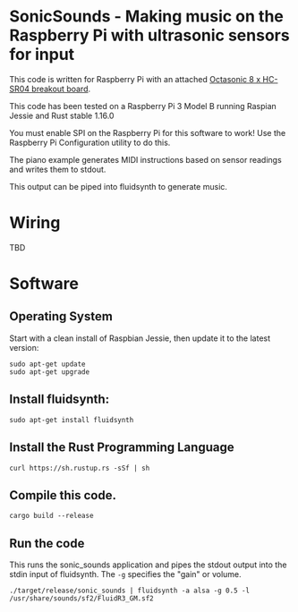 # SonicSounds - Making music on the Raspberry Pi with ultrasonic sensors for input

This code is written for Raspberry Pi with an attached <a href="https://www.tindie.com/products/andygrove73/octasonic-8-x-hc-sr04-ultrasonic-breakout-board/">Octasonic 8 x HC-SR04 breakout board</a>. 

This code has been tested on a Raspberry Pi 3 Model B running Raspian Jessie and Rust stable 1.16.0

You must enable SPI on the Raspberry Pi for this software to work! Use the Raspberry Pi Configuration utility to do this.

The piano example generates MIDI instructions based on sensor readings and writes them to stdout.

This output can be piped into fluidsynth to generate music.

# Wiring

TBD

# Software

## Operating System

Start with a clean install of Raspbian Jessie, then update it to the latest version:

```
sudo apt-get update
sudo apt-get upgrade
```

## Install fluidsynth:

```
sudo apt-get install fluidsynth
```

## Install the Rust Programming Language

```
curl https://sh.rustup.rs -sSf | sh
```

## Compile this code.

```
cargo build --release 
```

## Run the code

This runs the sonic_sounds application and pipes the stdout output into the stdin input of fluidsynth. The `-g` specifies the "gain" or volume.
```
./target/release/sonic_sounds | fluidsynth -a alsa -g 0.5 -l /usr/share/sounds/sf2/FluidR3_GM.sf2
```
